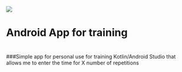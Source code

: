 # ![]([https://github.com/user-attachments/assets/cd3937cc-30aa-492c-a238-6f16929d5815](https://static.vecteezy.com/system/resources/previews/000/583/361/large_2x/timer-icon-vector.jpg))
#
# Android App for training
#
###Simple app for personal use for training Kotlin/Android Studio that allows me to enter the time for X number of repetitions
